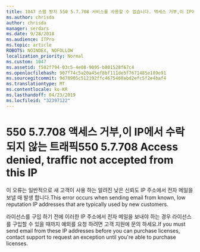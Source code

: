 ```yaml
---
title: 1047 스팸 방지 550 5.7.708 서비스를 사용할 수 없습니다. 액세스 거부,이 IP에서 수락 되지 않는 트래픽
ms.author: chrisda
author: chrisda
manager: serdars
ms.date: 9/28/2018
ms.audience: ITPro
ms.topic: article
ROBOTS: NOINDEX, NOFOLLOW
localization_priority: Normal
ms.custom: 1047
ms.assetid: f502f794-03c5-4e08-9095-b801528f67c4
ms.openlocfilehash: 907f74c5a20a45ef8bf111de5f7671485e189e91
ms.sourcegitcommit: 9d78905c512192ffc4675468abd2efc5f2e4baf4
ms.translationtype: MT
ms.contentlocale: ko-KR
ms.lasthandoff: 04/23/2019
ms.locfileid: "32397122"
---
```

# <a name="550-57708-access-denied-traffic-not-accepted-from-this-ip"></a><span data-ttu-id="2b822-103">550 5.7.708 액세스 거부,이 IP에서 수락 되지 않는 트래픽</span><span class="sxs-lookup"><span data-stu-id="2b822-103">550 5.7.708 Access denied, traffic not accepted from this IP</span></span>

<span data-ttu-id="2b822-104">이 오류는 일반적으로 새 고객이 사용 하는 알려진 낮은 신뢰도 IP 주소에서 전자 메일을 보낼 때 발생 합니다.</span><span class="sxs-lookup"><span data-stu-id="2b822-104">This error occurs when sending email from known, low reputation IP addresses that are typically used by new customers.</span></span>

<span data-ttu-id="2b822-105">라이선스를 구입 하기 전에 이러한 IP 주소에서 전자 메일을 보내야 하는 경우 라이선스를 구입할 수 있을 때까지 예외를 요청 하려면 고객 지원에 문의 하세요.</span><span class="sxs-lookup"><span data-stu-id="2b822-105">If you must send email from these IP addresses before you can purchase licenses, contact support to request an exception until you're able to purchase licenses.</span></span>
